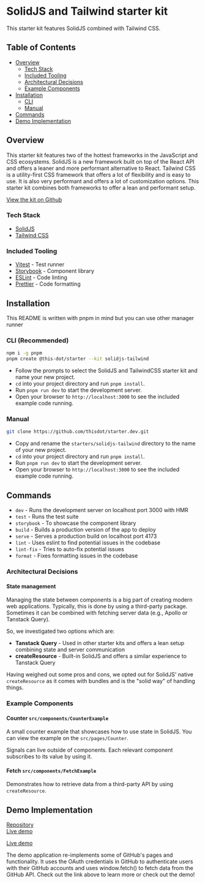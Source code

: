 # SolidJS and Tailwind starter kit

This starter kit features SolidJS combined with Tailwind CSS.

## Table of Contents

- [Overview](#overview)
  - [Tech Stack](#tech-stack)
  - [Included Tooling](#included-tooling)
  - [Architectural Decisions](#architectural-decisions)
  - [Example Components](#example-components)
- [Installation](#installation)
  - [CLI](#cli)
  - [Manual](#manual)
- [Commands](#commands)
- [Demo Implementation](#demo-implementation)

## Overview

This starter kit features two of the hottest frameworks in the JavaScript and CSS ecosystems. SolidJS is a new framework built on top of the React API and offers a leaner and more performant alternative to React. Tailwind CSS is a utility-first CSS framework that offers a lot of flexibility and is easy to use. It is also very performant and offers a lot of customization options. This starter kit combines both frameworks to offer a lean and performant setup.

[View the kit on Github](https://github.com/thisdot/starter.dev/tree/main/starters/solidjs-tailwind)

### Tech Stack

- [SolidJS](https://www.solidjs.com/)
- [Tailwind CSS](https://tailwindcss.com/)

### Included Tooling

- [Vitest](https://vitest.dev/) - Test runner
- [Storybook](https://storybook.js.org/) - Component library
- [ESLint](https://eslint.org/) - Code linting
- [Prettier](https://prettier.io/) - Code formatting

## Installation

This README is written with pnpm in mind but you can use other manager runner 

### CLI (Recommended)

```bash
npm i -g pnpm
pnpm create @this-dot/starter --kit solidjs-tailwind
```

- Follow the prompts to select the SolidJS and TailwindCSS starter kit and name your new project.
- `cd` into your project directory and run `pnpm install`.
- Run `pnpm run dev` to start the development server.
- Open your browser to `http://localhost:3000` to see the included example code running.

### Manual

```bash
git clone https://github.com/thisdot/starter.dev.git
```

- Copy and rename the `starters/solidjs-tailwind` directory to the name of your new project.
- `cd` into your project directory and run `pnpm install`.
- Run `pnpm run dev` to start the development server.
- Open your browser to `http://localhost:3000` to see the included example code running.

## Commands

- `dev` - Runs the development server on localhost port 3000 with HMR
- `test` - Runs the test suite
- `storybook` - To showcase the component library
- `build` - Builds a production version of the app to deploy
- `serve` - Serves a production build on localhost port 4173
- `lint` - Uses eslint to find potential issues in the codebase
- `lint-fix` - Tries to auto-fix potential issues
- `format` - Fixes formatting issues in the codebase

### Architectural Decisions

#### State management

Managing the state between components is a big part of creating modern web applications. Typically, this is done by using a third-party package. Sometimes it can be combined with fetching server data (e.g., Apollo or Tanstack Query).

So, we investigated two options which are:

- **Tanstack Query** - Used in other starter kits and offers a lean setup combining state and server communication
- **createResource** - Built-in SolidJS and offers a similar experience to Tanstack Query

Having weighed out some pros and cons, we opted out for SolidJS' native `createResource` as it comes with bundles and is the "solid way" of handling things.

### Example Components

#### Counter `src/components/CounterExample`

A small counter example that showcases how to use state in SolidJS. You can view the example on the `src/pages/Counter`.

Signals can live outside of components. Each relevant component subscribes to its value by using it.

#### Fetch `src/components/FetchExample`

Demonstrates how to retrieve data from a third-party API by using `createResource`.

## Demo Implementation

[Repository](https://github.com/thisdot/starter.dev-github-showcases/tree/main/solidjs-tailwind)  
[Live demo](https://solidjs-tailwind.starter.dev/)

[Live demo](https://solidjs-tailwind.starter.dev/)

The demo application re-implements some of GitHub's pages and functionality. It uses the OAuth credentials in GitHub to authenticate users with their GitHub accounts and uses window.fetch() to fetch data from the GitHub API. Check out the link above to learn more or check out the demo!
